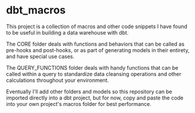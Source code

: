 # dbt_macros
This project is a collection of macros and other code snippets I have found to be useful in building a data warehouse with dbt.

The CORE folder deals with functions and behaviors that can be called as pre-hooks and post-hooks, or as part of generating models in their entirety, and have special use cases.

The QUERY_FUNCTIONS folder deals with handy functions that can be called within a query to standardize data cleansing operations and other calculations throughout your environment.

Eventually I'll add other folders and models so this repository can be imported directly into a dbt project, but for now, copy and paste the code into your own project's macros folder for best performance.
